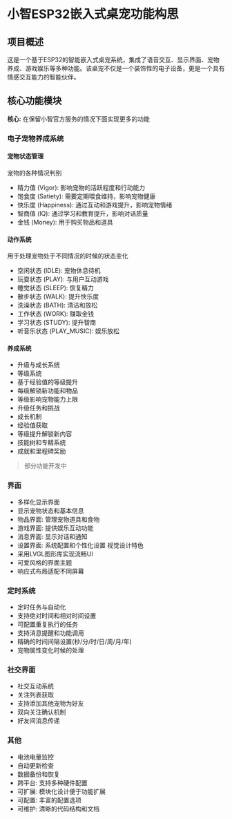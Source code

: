 # 小智ESP32嵌入式桌宠功能构思
## 项目概述
这是一个基于ESP32的智能嵌入式桌宠系统，集成了语音交互、显示界面、宠物养成、游戏娱乐等多种功能。该桌宠不仅是一个装饰性的电子设备，更是一个具有情感交互能力的智能伙伴。

## 核心功能模块

**核心**: 在保留小智官方服务的情况下面实现更多的功能

### 电子宠物养成系统

#### 宠物状态管理

宠物的各种情况判别

+ 精力值 (Vigor): 影响宠物的活跃程度和行动能力
+ 饱食度 (Satiety): 需要定期喂食维持，影响宠物健康
+ 快乐度 (Happiness): 通过互动和游戏提升，影响宠物情绪
+ 智商值 (IQ): 通过学习和教育提升，影响对话质量
+ 金钱 (Money): 用于购买物品和道具

#### 动作系统

用于处理宠物处于不同情况的时候的状态变化

+ 空闲状态 (IDLE): 宠物休息待机
+ 玩耍状态 (PLAY): 与用户互动游戏
+ 睡觉状态 (SLEEP): 恢复精力
+ 散步状态 (WALK): 提升快乐度
+ 洗澡状态 (BATH): 清洁和放松
+ 工作状态 (WORK): 赚取金钱
+ 学习状态 (STUDY): 提升智商
+ 听音乐状态 (PLAY_MUSIC): 娱乐放松

#### 养成系统

+ 升级与成长系统
+ 等级系统
+ 基于经验值的等级提升
+ 每级解锁新功能和物品
+ 等级影响宠物能力上限
+ 升级任务和挑战
+ 成长机制
+ 经验值获取
+ 等级提升解锁新内容
+ 技能树和专精系统
+ 成就和里程碑奖励

> 部分功能开发中

### 界面

+ 多样化显示界面
+ 显示宠物状态和基本信息
+ 物品界面: 管理宠物道具和食物
+ 游戏界面: 提供娱乐互动功能
+ 消息界面: 显示对话和通知
+ 设置界面: 系统配置和个性化设置
    视觉设计特色
+ 采用LVGL图形库实现流畅UI
+ 可爱风格的界面主题
+ 响应式布局适配不同屏幕

### 定时系统

+ 定时任务与自动化
+ 支持绝对时间和相对时间设置
+ 可配置重复执行的任务
+ 支持消息提醒和功能调用
+ 精确的时间间隔设置(秒/分/时/日/周/月/年)
+ 宠物属性变化时候的处理

### 社交界面

+ 社交互动系统
+ 关注列表获取
+ 支持添加其他宠物为好友
+ 双向关注确认机制
+ 好友间消息传递

### 其他

+ 电池电量监控
+ 自动更新检查
+ 数据备份和恢复
+ 跨平台: 支持多种硬件配置
+ 可扩展: 模块化设计便于功能扩展
+ 可配置: 丰富的配置选项
+ 可维护: 清晰的代码结构和文档

